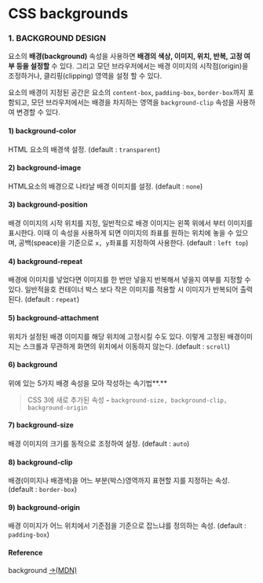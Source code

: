 # CSS backgrounds

### 1. BACKGROUND DESIGN

요소의 **배경\(background\)** 속성을 사용하면 **배경의 색상, 이미지, 위치, 반복, 고정 여부 등을 설정할** 수 있다. 그리고 모던 브라우저에서는 배경 이미지의 시작점\(origin\)을 조정하거나, 클리핑\(clipping\) 영역을 설정 할 수 있다.

요소의 배경이 지정된 공간은 요소의 `content-box`, `padding-box`, `border-box`까지 포함되고, 모던 브라우저에서는 배경을 차지하는 영역을 `background-clip` 속성을 사용하여 변경할 수 있다.

#### 1\) background-color

HTML 요소의 배경색 설정. \(default : `transparent`\)

#### 2\) background-image

HTML요소의 배경으로 나타날 배경 이미지를 설정.  \(default : `none`\)

#### 3\) background-position

배경 이미지의 시작 위치를 지정, 일반적으로 배경 이미지는 왼쪽 위에서 부터 이미지를 표시한다. 이때 이 속성을 사용하게 되면 이미지의 좌표를 원하는 위치에 놓을 수 있으며, 공백\(speace\)을 기준으로 `x, y`좌표를 지정하여 사용한다.  \(default : `left top`\)

#### 4\) background-repeat

배경에 이미지를 넣었다면 이미지를 한 번만 넣을지 반복해서 넣을지 여부를 지정할 수 있다. 일반적을호 컨테이너 박스 보다 작은 이미지를 적용할 시 이미지가 반복되어 출력된다.  \(default : `repeat`\)

#### 5\) background-attachment

위치가 설정된 배경 이미지를 해당 위치에 고정시킬 수도 있다. 이렇게 고정된 배경이미지는 스크롤과 무관하게 화면의 위치에서 이동하지 않는다. \(default : `scroll`\)

#### 6\) background

위에 있는 5가지 배경 속성을 모아 작성하는 속기법**.**

> CSS 3에 새로 추가된 속성 **-** `background-size, background-clip, background-origin`

#### 7\) background-size

배경 이미지의 크기를 동적으로 조정하여 설정. \(default : `auto`\)

#### 8\) background-clip

 배경\(이미지나 배경색\)을 어느 부분\(박스\)영역까지 표현할 지를 지정하는 속성. \(default : `border-box`\)

#### 9\) background-origin

 배경 이미지가 어느 위치에서 기준점을 기준으로 잡느냐를 정의하는 속성. \(default : `padding-box`\)

#### Reference

background [→\(MDN\)](https://developer.mozilla.org/ko/docs/Web/CSS/background)





